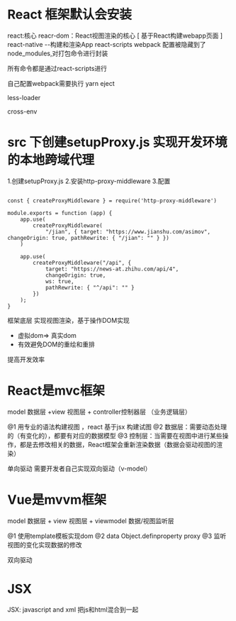 # React 框架默认会安装 
 react:核心
 reacr-dom：React视图渲染的核心 [ 基于React构建webapp页面 ]
 react-native --构建和渲染App
 react-scripts webpack 配置被隐藏到了node_modules,对打包命令进行封装

 所有命令都是通过react-scripts进行


 自己配置webpack需要执行 yarn eject

 less-loader

 cross-env

# src 下创建setupProxy.js 实现开发环境的本地跨域代理
1.创建setupProxy.js
2.安装http-proxy-middleware
3.配置


```

const { createProxyMiddleware } = require('http-proxy-middleware')

module.exports = function (app) {
    app.use(
        createProxyMiddleware(
            "/jian", { target: "https://www.jianshu.com/asimov", changeOrigin: true, pathRewrite: { "/jian": "" } })
    )

    app.use(
        createProxyMiddleware("/api", {
            target: "https://news-at.zhihu.com/api/4",
            changeOrigin: true,
            ws: true,
            pathRewrite: { "^/api": "" }
        })
    );
}
```

框架底层 实现视图渲染，基于操作DOM实现
 + 虚拟dom=> 真实dom
 + 有效避免DOM的重绘和重排

 提高开发效率




# React是mvc框架 
model 数据层 +view 视图层 + controller控制器层 （业务逻辑层）

  @1 用专业的语法构建视图 ，react 基于jsx 构建试图
  @2 数据层：需要动态处理的（有变化的），都要有对应的数据模型
  @3 控制层：当需要在视图中进行某些操作，都是去修改相关的数据，React框架会重新渲染数据（数据会驱动视图的渲染）
  
  单向驱动
  需要开发者自己实现双向驱动（v-model） 
# Vue是mvvm框架
model 数据层 + view 视图层 + viewmodel 数据/视图监听层
  
  @1 使用template模板实现dom
  @2 data  Object.definproperty  proxy
  @3 监听视图的变化实现数据的修改 

  双向驱动


# JSX
JSX: javascript and xml 把js和html混合到一起 